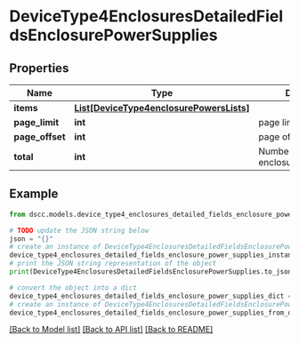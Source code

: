 # DeviceType4EnclosuresDetailedFieldsEnclosurePowerSupplies


## Properties

Name | Type | Description | Notes
------------ | ------------- | ------------- | -------------
**items** | [**List[DeviceType4enclosurePowersLists]**](DeviceType4enclosurePowersLists.md) |  | [optional] 
**page_limit** | **int** | page limit | [optional] 
**page_offset** | **int** | page offset | [optional] 
**total** | **int** | Number of enclosurePowerSupplies | [optional] 

## Example

```python
from dscc.models.device_type4_enclosures_detailed_fields_enclosure_power_supplies import DeviceType4EnclosuresDetailedFieldsEnclosurePowerSupplies

# TODO update the JSON string below
json = "{}"
# create an instance of DeviceType4EnclosuresDetailedFieldsEnclosurePowerSupplies from a JSON string
device_type4_enclosures_detailed_fields_enclosure_power_supplies_instance = DeviceType4EnclosuresDetailedFieldsEnclosurePowerSupplies.from_json(json)
# print the JSON string representation of the object
print(DeviceType4EnclosuresDetailedFieldsEnclosurePowerSupplies.to_json())

# convert the object into a dict
device_type4_enclosures_detailed_fields_enclosure_power_supplies_dict = device_type4_enclosures_detailed_fields_enclosure_power_supplies_instance.to_dict()
# create an instance of DeviceType4EnclosuresDetailedFieldsEnclosurePowerSupplies from a dict
device_type4_enclosures_detailed_fields_enclosure_power_supplies_from_dict = DeviceType4EnclosuresDetailedFieldsEnclosurePowerSupplies.from_dict(device_type4_enclosures_detailed_fields_enclosure_power_supplies_dict)
```
[[Back to Model list]](../README.md#documentation-for-models) [[Back to API list]](../README.md#documentation-for-api-endpoints) [[Back to README]](../README.md)


